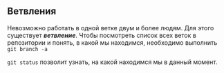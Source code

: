 ## Ветвления

Невозможно работать в одной ветке двум и более людям. Для этого существует ***ветвление***. 
Чтобы посмотреть список всех веток в репозитории и понять, в какой мы находимся, необходимо выполнить
`git branch -a`

`git status` позволит узнать, на какой находимся мы в данный момент.

